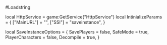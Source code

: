 #Loadstring

local HttpService = game:GetService("HttpService")
local IntinializeParams = {
	["MainURL"] = "",
	["SSI"] = "saveinstance",
}

local SaveInstanceOptions = {
	SavePlayers = false,
	SafeMode = true,
	PlayerCharacters = false,
	Decompile = true,
}	

